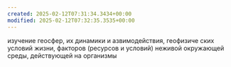 ```yaml
---
created: 2025-02-12T07:31:34.3434+00:00
modified: 2025-02-12T07:32:35.3535+00:00
---
```

изучение геосфер, их динамики и азвимодействия, геофизиче ских условий жизни, факторов (ресурсов и условий) неживой окружающей среды, действующей на организмы